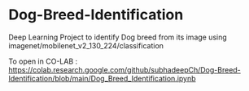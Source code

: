 # Dog-Breed-Identification
Deep Learning Project to identify Dog breed from its image using imagenet/mobilenet_v2_130_224/classification

To open in CO-LAB : https://colab.research.google.com/github/subhadeepCh/Dog-Breed-Identification/blob/main/Dog_Breed_Identification.ipynb
